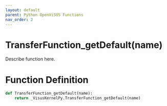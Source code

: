```yaml
---
layout: default
parent: Python OpenViSUS Functions
nav_order: 2
---
```


# TransferFunction_getDefault(name)

Describe function here.

# Function Definition

```python
def TransferFunction_getDefault(name):
    return _VisusKernelPy.TransferFunction_getDefault(name)
```